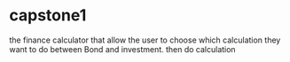 # capstone1
the finance calculator that allow the user to choose which calculation they want to do between Bond and investment.
then do calculation
